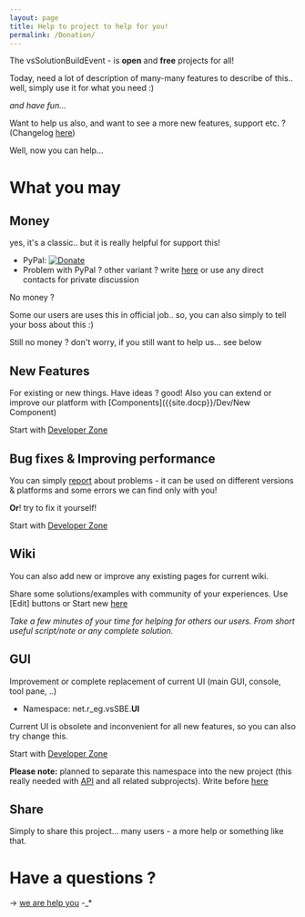 ```yaml
---
layout: page
title: Help to project to help for you!
permalink: /Donation/
---
```


The vsSolutionBuildEvent - is **open** and **free** projects for all!

Today, need a lot of description of many-many features to describe of this.. well, simply use it for what you need :)

*and have fun...*

Want to help us also, and want to see a more new features, support etc. ? (Changelog [here]({{site.baseurl}}/Changelist/))

Well, now you can help...

# What you may #

## Money ##

yes, it's a classic.. but it is really helpful for support this! 

* PyPal: [![Donate](https://www.paypalobjects.com/en_US/i/btn/btn_donate_SM.gif)](https://www.paypal.com/cgi-bin/webscr?cmd=_donations&business=P2HRG52AJSA9N&lc=US&item_name=vsSolutionBuildEvent%20%28vsSBE%29%20projects&currency_code=USD&bn=PP%2dDonationsBF%3abtn_donate_SM%2egif%3aNonHosted)
* Problem with PyPal ? other variant ? write [here](https://bitbucket.org/3F/vssolutionbuildevent/issues/new) or use any direct contacts for private discussion

No money ?

Some our users are uses this in official job.. so, you can also simply to tell your boss about this :)

Still no money ? don't worry, if you still want to help us... see below

## New Features

For existing or new things. Have ideas ? good! Also you can extend or improve our platform with [Components]({{site.docp}}/Dev/New Component)

Start with [Developer Zone]({{site.docp}}/Dev/)

## Bug fixes & Improving performance ##

You can simply [report](https://bitbucket.org/3F/vssolutionbuildevent/issues/new) about problems - it can be used on different versions & platforms and some errors we can find only with you!

**Or**! try to fix it yourself!

Start with [Developer Zone]({{site.docp}}/Dev/)

## Wiki

You can also add new or improve any existing pages for current wiki.

Share some solutions/examples with community of your experiences. Use [Edit] buttons or Start new [here](../New/)

*Take a few minutes of your time for helping for others our users. From short useful script/note or any complete solution.*

## GUI

Improvement or complete replacement of current UI (main GUI, console, tool pane, ..)

* Namespace: net.r_eg.vsSBE.**UI**

Current UI is obsolete and inconvenient for all new features, so you can also try change this.

Start with [Developer Zone]({{site.docp}}/Dev/)

**Please note:** planned to separate this namespace into the new project (this really needed with [API]({{site.docp}}/API) and all related subprojects). Write before [here](https://bitbucket.org/3F/vssolutionbuildevent/issues/new)

## Share

Simply to share this project... many users - a more help or something like that.

# Have a questions ?

-> [we are help you](https://bitbucket.org/3F/vssolutionbuildevent/issues/new) -_*
